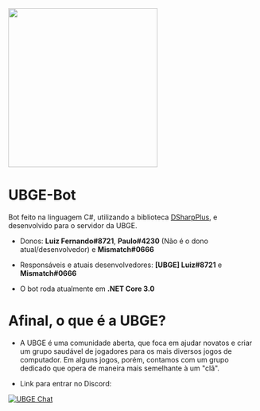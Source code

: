 <img src="https://cdn.discordapp.com/attachments/536726278074662914/543573575207092265/Logo_UBGE_2.png" height="320" width="300">

# UBGE-Bot
Bot feito na linguagem C#, utilizando a biblioteca [DSharpPlus](https://github.com/DSharpPlus/DSharpPlus/), e desenvolvido para o servidor da UBGE.

- Donos: **Luiz Fernando#8721**, **Paulo#4230** (Não é o dono atual/desenvolvedor) e **Mismatch#0666**
- Responsáveis e atuais desenvolvedores: **[UBGE] Luiz#8721** e **Mismatch#0666**

- O bot roda atualmente em **.NET Core 3.0**

# Afinal, o que é a UBGE?

- A UBGE é uma comunidade aberta, que foca em ajudar novatos e criar um grupo saudável de jogadores para os mais diversos jogos de computador. Em alguns jogos, porém, contamos com um grupo dedicado que opera de maneira mais semelhante à um "clã".

- Link para entrar no Discord:

[![UBGE Chat](https://discordapp.com/api/guilds/194925640888221698/embed.png?style=banner1)](https://discord.gg/F8Pjnj2)